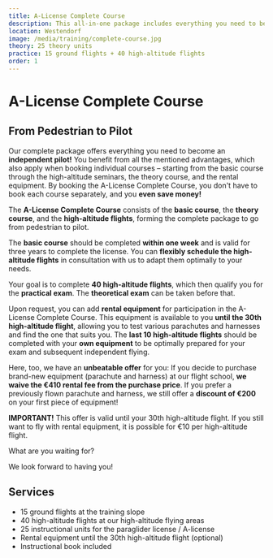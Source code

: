 ```yaml
---
title: A-License Complete Course
description: This all-in-one package includes everything you need to become an independent pilot! You have access to all the advantages described when booking individual courses. From the basic course to the high-altitude seminar to obtaining the A-license. You don't have to book each course separately, and you even save money!
location: Westendorf
image: /media/training/complete-course.jpg
theory: 25 theory units
practice: 15 ground flights + 40 high-altitude flights
order: 1
---
```


# A-License Complete Course

## From Pedestrian to Pilot

Our complete package offers everything you need to become an **independent pilot!** You benefit from all the mentioned advantages, which also apply when booking individual courses – starting from the basic course through the high-altitude seminars, the theory course, and the rental equipment. By booking the A-License Complete Course, you don't have to book each course separately, and you **even save money!**

The **A-License Complete Course** consists of the **basic course**, the **theory course**, and the **high-altitude flights**, forming the complete package to go from pedestrian to pilot.

The **basic course** should be completed **within one week** and is valid for three years to complete the license. You can **flexibly schedule the high-altitude flights** in consultation with us to adapt them optimally to your needs.

Your goal is to complete **40 high-altitude flights**, which then qualify you for the **practical exam**. The **theoretical exam** can be taken before that.

Upon request, you can add **rental equipment** for participation in the A-License Complete Course. This equipment is available to you **until the 30th high-altitude flight**, allowing you to test various parachutes and harnesses and find the one that suits you. The **last 10 high-altitude flights** should be completed with your **own equipment** to be optimally prepared for your exam and subsequent independent flying.

Here, too, we have an **unbeatable offer** for you: If you decide to purchase brand-new equipment (parachute and harness) at our flight school, **we waive the €410 rental fee from the purchase price**. If you prefer a previously flown parachute and harness, we still offer a **discount of €200** on your first piece of equipment!

**IMPORTANT!** This offer is valid until your 30th high-altitude flight. If you still want to fly with rental equipment, it is possible for €10 per high-altitude flight.

What are you waiting for?

We look forward to having you!

## Services

- 15 ground flights at the training slope
- 40 high-altitude flights at our high-altitude flying areas
- 25 instructional units for the paraglider license / A-license
- Rental equipment until the 30th high-altitude flight (optional)
- Instructional book included

